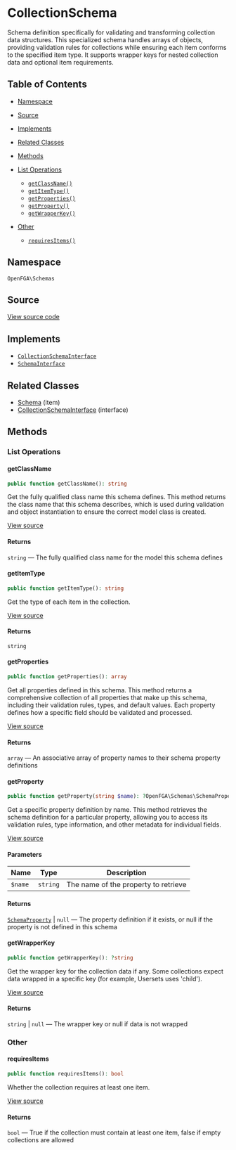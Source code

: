 # CollectionSchema

Schema definition specifically for validating and transforming collection data structures. This specialized schema handles arrays of objects, providing validation rules for collections while ensuring each item conforms to the specified item type. It supports wrapper keys for nested collection data and optional item requirements.

## Table of Contents

* [Namespace](#namespace)
* [Source](#source)
* [Implements](#implements)
* [Related Classes](#related-classes)
* [Methods](#methods)

* [List Operations](#list-operations)
    * [`getClassName()`](#getclassname)
    * [`getItemType()`](#getitemtype)
    * [`getProperties()`](#getproperties)
    * [`getProperty()`](#getproperty)
    * [`getWrapperKey()`](#getwrapperkey)
* [Other](#other)
    * [`requiresItems()`](#requiresitems)

## Namespace

`OpenFGA\Schemas`

## Source

[View source code](https://github.com/evansims/openfga-php/blob/main/src/Schemas/CollectionSchema.php)

## Implements

* [`CollectionSchemaInterface`](CollectionSchemaInterface.md)
* [`SchemaInterface`](SchemaInterface.md)

## Related Classes

* [Schema](Schemas/Schema.md) (item)
* [CollectionSchemaInterface](Schemas/CollectionSchemaInterface.md) (interface)

## Methods

### List Operations

#### getClassName

```php
public function getClassName(): string

```

Get the fully qualified class name this schema defines. This method returns the class name that this schema describes, which is used during validation and object instantiation to ensure the correct model class is created.

[View source](https://github.com/evansims/openfga-php/blob/main/src/Schemas/CollectionSchema.php#L56)

#### Returns

`string` — The fully qualified class name for the model this schema defines

#### getItemType

```php
public function getItemType(): string

```

Get the type of each item in the collection.

[View source](https://github.com/evansims/openfga-php/blob/main/src/Schemas/CollectionSchema.php#L65)

#### Returns

`string`

#### getProperties

```php
public function getProperties(): array

```

Get all properties defined in this schema. This method returns a comprehensive collection of all properties that make up this schema, including their validation rules, types, and default values. Each property defines how a specific field should be validated and processed.

[View source](https://github.com/evansims/openfga-php/blob/main/src/Schemas/CollectionSchema.php#L74)

#### Returns

`array` — An associative array of property names to their schema property definitions

#### getProperty

```php
public function getProperty(string $name): ?OpenFGA\Schemas\SchemaProperty

```

Get a specific property definition by name. This method retrieves the schema definition for a particular property, allowing you to access its validation rules, type information, and other metadata for individual fields.

[View source](https://github.com/evansims/openfga-php/blob/main/src/Schemas/CollectionSchema.php#L84)

#### Parameters

| Name    | Type     | Description                          |
| ------- | -------- | ------------------------------------ |
| `$name` | `string` | The name of the property to retrieve |

#### Returns

[`SchemaProperty`](SchemaProperty.md) &#124; `null` — The property definition if it exists, or null if the property is not defined in this schema

#### getWrapperKey

```php
public function getWrapperKey(): ?string

```

Get the wrapper key for the collection data if any. Some collections expect data wrapped in a specific key (for example, Usersets uses &#039;child&#039;).

[View source](https://github.com/evansims/openfga-php/blob/main/src/Schemas/CollectionSchema.php#L94)

#### Returns

`string` &#124; `null` — The wrapper key or null if data is not wrapped

### Other

#### requiresItems

```php
public function requiresItems(): bool

```

Whether the collection requires at least one item.

[View source](https://github.com/evansims/openfga-php/blob/main/src/Schemas/CollectionSchema.php#L103)

#### Returns

`bool` — True if the collection must contain at least one item, false if empty collections are allowed
